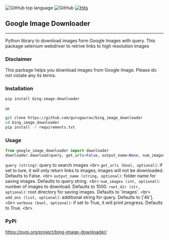 ![GitHub top language](https://img.shields.io/github/languages/top/gurugaurav/bing_image_downloader)
![GitHub](https://img.shields.io/github/license/gurugaurav/bing_image_downloader)
[![Hits](https://hits.seeyoufarm.com/api/count/incr/badge.svg?url=https%3A%2F%2Fgithub.com%2Fgurugaurav%2Fbing_image_downloader&count_bg=%2379C83D&title_bg=%23555555&icon=&icon_color=%23E7E7E7&title=hits&edge_flat=false)](https://hits.seeyoufarm.com)
## Google Image Downloader
<hr>

Python library to download images form Google Images with query.
This package selenium webdriver to retrive links to high resolution images<br/>

### Disclaimer<br />

This package helps you download images from Google Image.
Please do not violate any its terms. 

### Installation <br />
```sh
pip install bing-image-downloader
```

or 
```bash
git clone https://github.com/gurugaurav/bing_image_downloader
cd bing_image_downloader
pip install -r requirements.txt
```


### Usage <br />
```python
from google_image_downloader import downloader
downloader.download(query, get_urls=False, output_name=None, num_images=10, root_dir='google_images', add_ons=['4k'], verbose=True)
```

`query (string)`: query to search images <br\>
`get_urls (bool, optional)`: if set to ture, it will only return links to images; images will not be downloaded. Defaults to False. <br\>
`output_name (string, optional)`: folder name for saving images. Defaults to query string. <br\>
`num_images (int, optional)`: number of images to download. Defaults to 1000.
`root_dir (str, optional)`: root directory for saving images. Defaults to 'images'. <br\>
`add_ons (list, optional)`: additional string for query. Defaults to ['4k']. <br\>
`verbose (bool, optional)`: if set to True, it will print progress. Defaults to True. <br\>


### PyPi <br />
https://pypi.org/project/bing-image-downloader/


</br>


